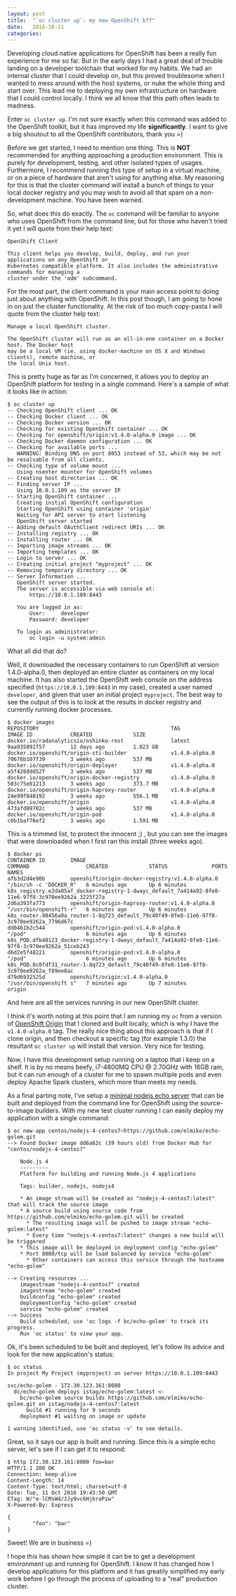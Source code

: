 ```yaml
---
layout: post
title:  "`oc cluster up`: my new OpenShift bff"
date:   2016-10-11
categories:
---
```


Developing cloud native applications for OpenShift has been a really fun
experience for me so far. But in the early days I had a great deal of trouble
landing on a developer toolchain that worked for my habits. We had an internal
cluster that I could develop on, but this proved troublesome when I wanted
to mess around with the host systems, or nuke the whole thing and start over.
This lead me to deploying my own infrastructure on hardware that I could
control locally. I think we all know that this path often leads to madness.

Enter `oc cluster up`. I'm not sure exactly when this command was added to the
OpenShift toolkit, but it has improved my life **significantly**. I want to
give a big shoutout to all the OpenShift contributors, thank you =)

Before we get started, I need to mention one thing. This is **NOT**
recommended for anything approaching a production environment. This is purely
for development, testing, and other isolated types of usages. Furthermore, I
recommend running this type of setup in a virtual machine, or on a piece of
hardware that aren't using for anything else. My reasoning for this is that
the cluster command will install a bunch of things to your local docker
registry and you may wish to avoid all that spam on a non-development machine.
You have been warned.

So, what does this do exactly. The `oc` command will be familiar to anyone who
uses OpenShift from the command line, but for those who haven't tried it yet
I will quote from their help text:

```
OpenShift Client

This client helps you develop, build, deploy, and run your applications on any OpenShift or
Kubernetes compatible platform. It also includes the administrative commands for managing a
cluster under the 'adm' subcommand.
```

For the most part, the client command is your main access point to doing just
about anything with OpenShift. In this post though, I am going to hone in on
just the cluster functionality. At the risk of too much copy-pasta I will
quote from the cluster help text:

```
Manage a local OpenShift cluster.

The OpenShift cluster will run as an all-in-one container on a Docker host. The Docker host
may be a local VM (ie. using docker-machine on OS X and Windows clients), remote machine, or
the local Unix host.
```

This is pretty huge as far as I'm concerned, it allows you to deploy an
OpenShift platform for testing in a single command. Here's a sample of what it
looks like in action:

```
$ oc cluster up
-- Checking OpenShift client ... OK
-- Checking Docker client ... OK
-- Checking Docker version ... OK
-- Checking for existing OpenShift container ... OK
-- Checking for openshift/origin:v1.4.0-alpha.0 image ... OK
-- Checking Docker daemon configuration ... OK
-- Checking for available ports ... 
   WARNING: Binding DNS on port 8053 instead of 53, which may be not be resolvable from all clients.
-- Checking type of volume mount ... 
   Using nsenter mounter for OpenShift volumes
-- Creating host directories ... OK
-- Finding server IP ... 
   Using 10.0.1.109 as the server IP
-- Starting OpenShift container ... 
   Creating initial OpenShift configuration
   Starting OpenShift using container 'origin'
   Waiting for API server to start listening
   OpenShift server started
-- Adding default OAuthClient redirect URIs ... OK
-- Installing registry ... OK
-- Installing router ... OK
-- Importing image streams ... OK
-- Importing templates ... OK
-- Login to server ... OK
-- Creating initial project "myproject" ... OK
-- Removing temporary directory ... OK
-- Server Information ... 
   OpenShift server started.
   The server is accessible via web console at:
       https://10.0.1.109:8443

   You are logged in as:
       User:     developer
       Password: developer

   To login as administrator:
       oc login -u system:admin
```

What all did that do?

Well, it downloaded the necessary containers to run OpenShift at version
1.4.0-alpha.0, then deployed an entire cluster as containers on my local
machine. It has also started the OpenShift web console on the address
specified (`https://10.0.1.109:8443` in my case), created a user named
`developer`, and given that user an initial project `myproject`. The best way
to see the output of this is to look at the results in docker registry and
currently running docker processes.

```
$ docker images
REPOSITORY                                          TAG                 IMAGE ID            CREATED             SIZE
docker.io/radanalyticsio/oshinko-rest               latest              9aa935891f57        12 days ago         1.023 GB
docker.io/openshift/origin-sti-builder              v1.4.0-alpha.0      70676b107f39        3 weeks ago         537 MB
docker.io/openshift/origin-deployer                 v1.4.0-alpha.0      a5f428ddd52f        3 weeks ago         537 MB
docker.io/openshift/origin-docker-registry          v1.4.0-alpha.0      503c75e81213        3 weeks ago         373.7 MB
docker.io/openshift/origin-haproxy-router           v1.4.0-alpha.0      24e99f840192        3 weeks ago         556.1 MB
docker.io/openshift/origin                          v1.4.0-alpha.0      473afd89702c        3 weeks ago         537 MB
docker.io/openshift/origin-pod                      v1.4.0-alpha.0      c6b1baf76ef2        3 weeks ago         1.591 MB
```

This is a trimmed list, to protect the innocent ;) , but you can see the
images that were downloaded when I first ran this install (three weeks ago).

```
$ docker ps
CONTAINER ID        IMAGE                                             COMMAND                  CREATED             STATUS              PORTS                    NAMES
afb3d2d4e90b        openshift/origin-docker-registry:v1.4.0-alpha.0   "/bin/sh -c 'DOCKER_R"   6 minutes ago       Up 6 minutes                                 k8s_registry.e2da05af_docker-registry-1-dwayc_default_7a414a92-8fe8-11e6-97f8-3c970ee9262a_3225f27a
2d6a393fa773        openshift/origin-haproxy-router:v1.4.0-alpha.0    "/usr/bin/openshift-r"   6 minutes ago       Up 6 minutes                                 k8s_router.98456a0a_router-1-8q723_default_79c40f49-8fe8-11e6-97f8-3c970ee9262a_7796d67c
dd0461b2c544        openshift/origin-pod:v1.4.0-alpha.0               "/pod"                   6 minutes ago       Up 6 minutes                                 k8s_POD.dfb40123_docker-registry-1-dwayc_default_7a414a92-8fe8-11e6-97f8-3c970ee9262a_51ceb243
d6d2e5f48221        openshift/origin-pod:v1.4.0-alpha.0               "/pod"                   6 minutes ago       Up 6 minutes                                 k8s_POD.8c0fdf31_router-1-8q723_default_79c40f49-8fe8-11e6-97f8-3c970ee9262a_f89ee8ac
d79d6932525d        openshift/origin:v1.4.0-alpha.0                   "/usr/bin/openshift s"   7 minutes ago       Up 7 minutes                                 origin
```

And here are all the services running in our new OpenShift cluster.

I think it's worth noting at this point that I am running my `oc` from a
version of [OpenShift Origin](https://github.com/openshift/origin) that I
cloned and built locally, which is why I have the `v1.4.0-alpha.0` tag. The
really nice thing about this approach is that if I clone origin, and then
checkout a specific tag (for example 1.3.0) the resultant `oc cluster up` will
install that version. Very nice for testing.

Now, I have this development setup running on a laptop that i keep on a shelf.
It is by no means beefy, i7-4800MQ CPU @ 2.70GHz with 16GB ram, but it can
run enough of a cluster for me to spawn multiple pods and even deploy Apache
Spark clusters, which more than meets my needs.

As a final parting note, I've setup a
[minimal nodejs echo server](https://github.com/elmiko/echo-golem) that can be
built and deployed from the command line for OpenShift using the
source-to-image builders. With my new test cluster running I can easily deploy
my application with a single command:

```
$ oc new-app centos/nodejs-4-centos7~https://github.com/elmiko/echo-golem.git
--> Found Docker image dd6a62c (39 hours old) from Docker Hub for "centos/nodejs-4-centos7"

    Node.js 4 
    --------- 
    Platform for building and running Node.js 4 applications

    Tags: builder, nodejs, nodejs4

    * An image stream will be created as "nodejs-4-centos7:latest" that will track the source image
    * A source build using source code from https://github.com/elmiko/echo-golem.git will be created
      * The resulting image will be pushed to image stream "echo-golem:latest"
      * Every time "nodejs-4-centos7:latest" changes a new build will be triggered
    * This image will be deployed in deployment config "echo-golem"
    * Port 8080/tcp will be load balanced by service "echo-golem"
      * Other containers can access this service through the hostname "echo-golem"

--> Creating resources ...
    imagestream "nodejs-4-centos7" created
    imagestream "echo-golem" created
    buildconfig "echo-golem" created
    deploymentconfig "echo-golem" created
    service "echo-golem" created
--> Success
    Build scheduled, use 'oc logs -f bc/echo-golem' to track its progress.
    Run 'oc status' to view your app.
```

Ok, it's been scheduled to be built and deployed, let's follow its advice
and look for the new application's status:

```
$ oc status
In project My Project (myproject) on server https://10.0.1.109:8443

svc/echo-golem - 172.30.123.161:8080
  dc/echo-golem deploys istag/echo-golem:latest <-
    bc/echo-golem source builds https://github.com/elmiko/echo-golem.git on istag/nodejs-4-centos7:latest 
      build #1 running for 9 seconds
    deployment #1 waiting on image or update

1 warning identified, use 'oc status -v' to see details.
```

Great, so it says our app is built and running. Since this is a simple echo
server, let's see if I can get it to respond:

```
$ http 172.30.123.161:8080 foo=bar
HTTP/1.1 200 OK
Connection: keep-alive
Content-Length: 14
Content-Type: text/html; charset=utf-8
Date: Tue, 11 Oct 2016 19:43:50 GMT
ETag: W/"e-lCMsW4/JJy9vc6HjbraPzw"
X-Powered-By: Express

{
        "foo": "bar"
}
```

Sweet! We are in business =)

I hope this has shown how simple it can be to get a development environment
up and running for OpenShift. I know it has changed how I develop applications
for this platform and it has greatily simplified my early work before I go
through the process of uploading to a "real" production cluster.
